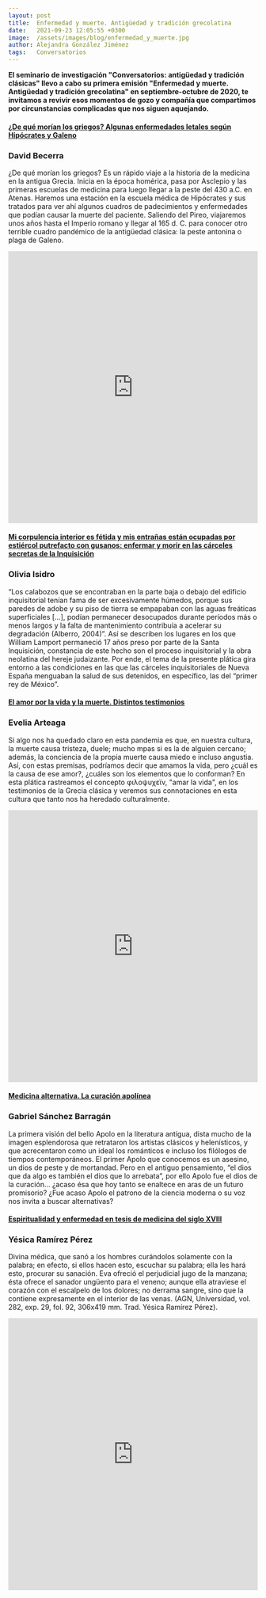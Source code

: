 ```yaml
---
layout: post
title:  Enfermedad y muerte. Antigüedad y tradición grecolatina
date:   2021-09-23 12:05:55 +0300
image:  /assets/images/blog/enfermedad_y_muerte.jpg
author: Alejandra González Jiménez
tags:   Conversatorios
---
```

**El seminario de investigación "Conversatorios: antigüedad y tradición clásicas" llevo a cabo su primera emisión "Enfermedad y muerte. Antigüedad y tradición grecolatina" en septiembre-octubre de 2020, te invitamos a revivir esos momentos de gozo y compañía que compartimos por circunstancias complicadas que nos siguen aquejando.**

#### <a href="/desdethemyscira.github.io/assets/images/blog/david-1.jpeg" target="_blank">¿De qué morían los griegos? Algunas enfermedades letales según Hipócrates y Galeno</a>

### David Becerra

¿De qué morían los griegos? Es un rápido viaje a la historia de la medicina en la antigua Grecia. Inicia en la época homérica, pasa por Asclepio y las primeras escuelas de medicina para luego llegar a la peste del 430 a.C. en Atenas. Haremos una estación en la escuela médica de Hipócrates y sus tratados para ver ahí algunos cuadros de padecimientos y enfermedades que podían causar la muerte del paciente. Saliendo del Pireo, viajaremos unos años hasta el Imperio romano y llegar al 165 d. C. para conocer otro terrible cuadro pandémico de la antigüedad clásica: la peste antonina o plaga de Galeno.

<iframe width="100%" height="550"
    src="https://www.youtube.com/embed/Qj2lcRHJ_a8" frameborder="0" allowfullscreen="true">
</iframe>

#### <a href="/desdethemyscira.github.io/assets/images/blog/olivia-1.jpeg" target="_blank">Mi corpulencia interior es fétida y mis entrañas están ocupadas por estiércol putrefacto con gusanos: enfermar y morir en las cárceles secretas de la Inquisición</a>

### Olivia Isidro

“Los calabozos que se encontraban en la parte baja o debajo del edificio inquisitorial tenían fama de ser excesivamente húmedos, porque sus paredes de adobe y su piso de tierra se empapaban con las aguas freáticas superficiales [...], podían permanecer desocupados durante períodos más o menos largos y la falta de mantenimiento contribuía a acelerar su degradación (Alberro, 2004)”. Así se describen los lugares en los que William Lamport permaneció 17 años preso por parte de la Santa Inquisición, constancia de este hecho son el proceso inquisitorial y la obra neolatina del hereje judaizante. Por ende, el tema de la presente plática gira entorno a las condiciones en las que las cárceles inquisitoriales de Nueva España menguaban la salud de sus detenidos, en específico, las del “primer rey de México”.

#### <a href="/desdethemyscira.github.io/assets/images/blog/evelia-1.jpeg" target="_blank">El amor por la vida y la muerte. Distintos testimonios</a>

### Evelia Arteaga

Si algo nos ha quedado claro en esta pandemia es que, en nuestra cultura, la muerte causa tristeza, duele; mucho mpas si es la de alguien cercano; además, la conciencia de la propia muerte causa miedo e incluso angustia. Así, con estas premisas, podríamos decir que amamos la vida, pero ¿cuál es la causa de ese amor?, ¿cuáles son los elementos que lo conforman? En esta plática rastreamos el concepto φιλοψυχεϊν, "amar la vida", en los testimonios de la Grecia clásica y veremos sus connotaciones en esta cultura que tanto nos ha heredado culturalmente.

<iframe width="100%" height="550"
    src="https://www.youtube.com/embed/VFFgpDv_guU" frameborder="0" allowfullscreen="true">
</iframe>

#### <a href="/desdethemyscira.github.io/assets/images/blog/gabriel-1.jpeg" target="_blank">Medicina alternativa. La curación apolínea</a>

### Gabriel Sánchez Barragán

La primera visión del bello Apolo en la literatura antigua, dista mucho de la imagen esplendorosa que retrataron los artistas clásicos y helenísticos, y que acrecentaron como un ideal los románticos e incluso los filólogos de tiempos contemporáneos. El primer Apolo que conocemos es un asesino, un dios de peste y de mortandad. Pero en el antiguo pensamiento, “el dios que da algo es también el dios que lo arrebata”, por ello Apolo fue el dios de la curación… ¿acaso ésa que hoy tanto se enaltece en aras de un futuro promisorio? ¿Fue acaso Apolo el patrono de la ciencia moderna o su voz nos invita a buscar alternativas?

#### <a href="/desdethemyscira.github.io/assets/images/blog/yessica-1.jpeg" target="_blank">Espiritualidad y enfermedad en tesis de medicina del siglo XVIII</a>

### Yésica Ramírez Pérez

Divina médica, que sanó a los hombres curándolos solamente con la palabra; en efecto, si ellos hacen esto, escuchar su palabra; ella les hará esto, procurar su sanación. Eva ofreció el perjudicial jugo de la manzana; ésta ofrece el sanador ungüento para el veneno; aunque ella atraviese el corazón con el escalpelo de los dolores; no derrama sangre, sino que la contiene expresamente en el interior de las venas. (AGN, Universidad, vol. 282, exp. 29, fol. 92, 306x419 mm. Trad. Yésica Ramírez Pérez).

<iframe width="100%" height="550"
    src="https://www.youtube.com/embed/iPEd5vhRYR4" frameborder="0" allowfullscreen="true">
</iframe>
